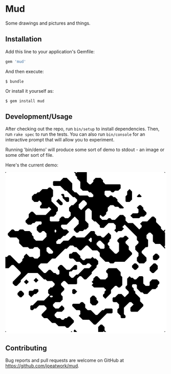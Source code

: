 # Mud

Some drawings and pictures and things.

## Installation

Add this line to your application's Gemfile:

```ruby
gem 'mud'
```

And then execute:

    $ bundle

Or install it yourself as:

    $ gem install mud

## Development/Usage

After checking out the repo, run `bin/setup` to install dependencies. Then, run `rake spec` to run the tests. You can also run `bin/console` for an interactive prompt that will allow you to experiment.

Running 'bin/demo' will produce some sort of demo to stdout - an image or some other sort of file.

Here's the current demo:

![a demo image probably](demo/demo.svg)


## Contributing

Bug reports and pull requests are welcome on GitHub at https://github.com/joeatwork/mud.
